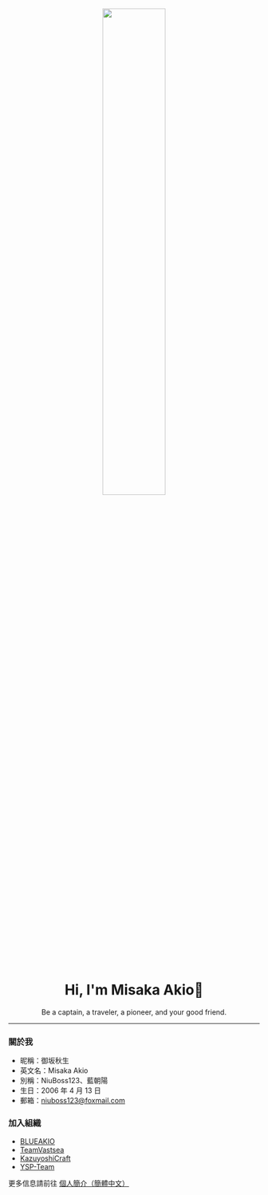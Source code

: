 <div align="center">
    <h1><a><img src="https://server.akio.top/api/v2/objects/icon/63ftz9r7tbhkegeynd.png" alt="" width="50%" height="50%" style="vertical-align: middle;"/><br>
      Hi, I'm Misaka Akio👋</a></h1>
</div>

<p align="center">
    <a>Be a captain, a traveler, a pioneer, and your good friend.</a>
</p>

---

### 關於我
- 昵稱：御坂秋生
- 英文名：Misaka Akio
- 別稱：NiuBoss123、藍朝陽
- 生日：2006 年 4 月 13 日
- 郵箱：niuboss123@foxmail.com

### 加入組織
- [BLUEAKIO](https://github.com/BLUEAKIO)
- [TeamVastsea](https://github.com/TeamVastsea)
- [KazuyoshiCraft](https://github.com/KazuyoshiCraft)
- [YSP-Team](https://github.com/YSP-Team)

更多信息請前往 [個人簡介（簡體中文）](https://www.akio.top/about)
